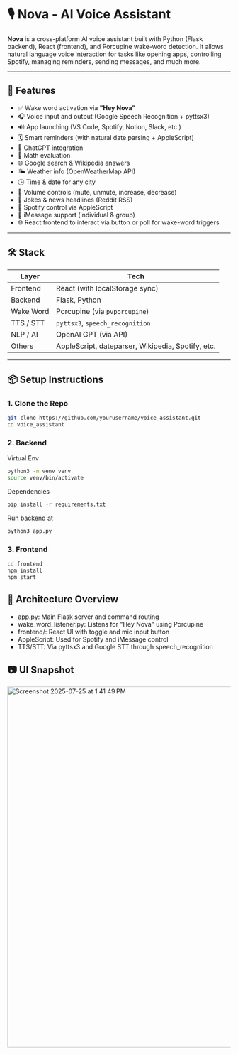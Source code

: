 # 🎙️ Nova - AI Voice Assistant

**Nova** is a cross-platform AI voice assistant built with Python (Flask backend), React (frontend), and Porcupine wake-word detection. It allows natural language voice interaction for tasks like opening apps, controlling Spotify, managing reminders, sending messages, and much more.

---

## 🚀 Features

- ✅ Wake word activation via **"Hey Nova"**
- 🎧 Voice input and output (Google Speech Recognition + pyttsx3)
- 🔊 App launching (VS Code, Spotify, Notion, Slack, etc.)
- 🗓️ Smart reminders (with natural date parsing + AppleScript)
- 🧠 ChatGPT integration
- 🔢 Math evaluation
- 🌐 Google search & Wikipedia answers
- 🌤️ Weather info (OpenWeatherMap API)
- 🕒 Time & date for any city
- 📢 Volume controls (mute, unmute, increase, decrease)
- 🧾 Jokes & news headlines (Reddit RSS)
- 🎵 Spotify control via AppleScript
- 💬 iMessage support (individual & group)
- 🌐 React frontend to interact via button or poll for wake-word triggers

---

## 🛠️ Stack

| Layer        | Tech                          |
|--------------|-------------------------------|
| Frontend     | React (with localStorage sync)|
| Backend      | Flask, Python                 |
| Wake Word    | Porcupine (via `pvporcupine`) |
| TTS / STT    | `pyttsx3`, `speech_recognition` |
| NLP / AI     | OpenAI GPT (via API)          |
| Others       | AppleScript, dateparser, Wikipedia, Spotify, etc. |

---

## 📦 Setup Instructions

### 1. Clone the Repo

```bash
git clone https://github.com/yourusername/voice_assistant.git
cd voice_assistant
```

### 2. Backend
Virtual Env
```bash
python3 -m venv venv
source venv/bin/activate
```
Dependencies
```bash
pip install -r requirements.txt
```
Run backend at
```bash
python3 app.py
```

### 3. Frontend
```bash
cd frontend
npm install
npm start
```

## 🧠 Architecture Overview

- app.py: Main Flask server and command routing
- wake_word_listener.py: Listens for "Hey Nova" using Porcupine
- frontend/: React UI with toggle and mic input button
- AppleScript: Used for Spotify and iMessage control
- TTS/STT: Via pyttsx3 and Google STT through speech_recognition

## 📷 UI Snapshot
<img width="599" height="813" alt="Screenshot 2025-07-25 at 1 41 49 PM" src="https://github.com/user-attachments/assets/86f1e1d8-d652-4d1b-aaf8-fa61a9e1fbd5" />
